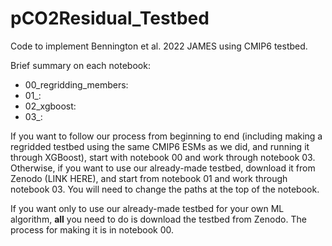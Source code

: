 # pCO2Residual_Testbed
Code to implement Bennington et al. 2022 JAMES using CMIP6 testbed.

Brief summary on each notebook:
- 00_regridding_members:
- 01_:
- 02_xgboost:
- 03_:


If you want to follow our process from beginning to end (including making a regridded testbed using the same CMIP6 ESMs as we did, and running it through XGBoost), start with notebook 00 and work through notebook 03. Otherwise, if you want to use our already-made testbed, download it from Zenodo (LINK HERE), and start from notebook 01 and work through notebook 03. You will need to change the paths at the top of the notebook.

If you want only to use our already-made testbed for your own ML algorithm, **all** you need to do is download the testbed from Zenodo. The process for making it is in notebook 00. 

